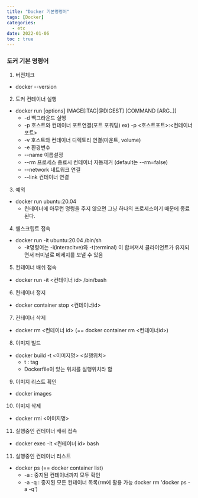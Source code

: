 ```yaml
---
title: "Docker 기본명령어"
tags: [Docker]
categories:
  - etc
date: 2022-01-06
toc : true
---
```


### 도커 기본 명령어
1. 버전체크
- docker --version

2. 도커 컨테이너 실행  
- docker run [options] IMAGE[:TAG|@DIGEST] [COMMAND [ARG..]]
    - -d 백그라운드 실행
    - -p 호스트와 컨테이너 포트연결(포트 포워딩) ex) -p <호스트포트>:<컨테이너포트>
    - -v 호스트와 컨테이너 디렉토리 연결(마운트, volume)
    - -e 환경변수
    - --name 이름설정
    - --rm 프로세스 종료시 컨테이너 자동제거 (default는 --rm=false)
    - --network 네트워크 연결
    - --link 컨테이너 연결

3. 예외
- docker run ubuntu:20.04
    - 컨테이너에 아무런 명령을 주지 않으면 그냥 하나의 프로세스이기 때문에 종료된다.

4. 쉘스크립트 접속
- docker run -it ubuntu:20.04 /bin/sh 
    - -it명령어는 -i(interacitve)와 -t(terminal) 이 합쳐져서 클라이언트가 유지되면서 터미널로 메세지를 보낼 수 있음

5. 컨테이너 배쉬 접속
- docker run -it <컨테이너 id> /bin/bash

6. 컨테이너 정지
- docker container stop <컨테이너id>

7. 컨테이너 삭제
- docker rm <컨테이너 id> (== docker container rm <컨테이너id>)

8. 이미지 빌드
- docker build -t <이미지명> <실행위치>
    - t : tag
    - Dockerfile이 있는 위치를 실행위치라 함

9. 이미지 리스트 확인
- docker images

10. 이미지 삭제
- docker rmi <이미지명>

11. 실행중인 컨테이너 배쉬 접속
- docker exec -it <컨테이너 id> bash

11. 실행중인 컨테이너 리스트
- docker ps (== docker container list)
    - -a : 중지된 컨테이너까지 모두 확인
    - -a -q : 중지된 모든 컨테이너 목록(rm에 활용 가능 docker rm 'docker ps -a -q')